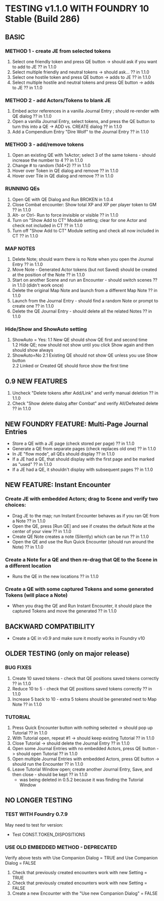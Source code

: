 # TESTING v1.1.0 WITH FOUNDRY 10 Stable (Build 286)

## BASIC
### METHOD 1 - create JE from selected tokens 
1. Select one friendly token and press QE button -> should ask if you want to add to JE                     ?? in 1.1.0
2. Select multiple friendly and neutral tokens -> should ask...						                        ?? in 1.1.0
3. Select one hostile token and press QE button -> adds to JE	                                            ?? in 1.1.0
4. Select multiple hostile and neutral tokens and press QE button -> adds to JE 				            ?? in 1.1.0

### METHOD 2 - add Actors/Tokens to blank JE
1. Embed actor references in a vanilla Journal Entry ; should re-render with QE dialog                      ?? in 1.1.0
2. Open a vanilla Journal Entry, select tokens, and press the QE button to turn this into a QE -> ADD vs. CREATE dialog   ?? in 1.1.0
3. Add a Compendium Entry "Dire Wolf" to the Journal Entry		                                       	    ?? in 1.1.0

### METHOD 3 - add/remove tokens                                                        
1. Open an existing QE with 1xActor; select 3 of the same tokens - should increase the number to 4          ?? in 1.1.0
2. Change # to random (1d4+2)                                                                               ?? in 1.1.0
3. Hover over Token in QE dialog and remove                                                                 ?? in 1.1.0
4. Hover over Tile in QE dialog and remove		                                                            ?? in 1.1.0

### RUNNING QEs
1. Open QE with QE Dialog and Run                                                                           BROKEN in 1.0.4
2. Close Combat encounter: Show total XP and XP per player token to GM                                      ?? in 1.1.0
3. Alt- or Ctrl- Run to force invisible or visible                                                          ?? in 1.1.0
4. Turn on "Show Add to CT" Module setting; clear for one Actor and check not included in CT                ?? in 1.1.0
5. Turn off "Show Add to CT" Module setting and check all now included in CT                                ?? in 1.1.0

### MAP NOTES
1. Delete Note; should warn there is no Note when you open the Journal Entry                                ?? in 1.1.0
2. Move Note - Generated Actor tokens (but not Saved) should be created at the position of the Note         ?? in 1.1.0
3. Start on another Scene and run an Encounter - should switch scenes     					                ?? in 1.1.0 (didn't work once)
5. Delete the original Map Note and launch from a different Map Note                                        ?? in 1.1.0
7. Launch from the Journal Entry - should find a random Note or prompt to create one                        ?? in 1.1.0
8. Delete the QE Journal Entry - should delete all the related Notes                                        ?? in 1.1.0
### Hide/Show and ShowAuto setting
1. ShowAuto = Yes:
1.1 New QE should show QE first and second time								
1.2 Hide QE; now should not show until you click Show again and then should show always				
2. ShowAuto=No
2.1 Existing QE should not show QE unless you use Show button							
2.2 Linked or Created QE should force show the first time
## 0.9 NEW FEATURES
1. Uncheck "Delete tokens after Add/Link" and verify manual deletion                                        ?? in 1.1.0
2. Check "Show delete dialog after Combat" and verify All/Defeated delete                                   ?? in 1.1.0

## NEW FOUNDRY FEATURE: Multi-Page Journal Entries
- Store a QE with a JE page (check stored per page)                                                         ?? in 1.1.0
- Generate a QE from separate pages (check replaces old one)                                                ?? in 1.1.0
- In JE "flow mode", all QEs should display                                                                 ?? in 1.1.0
- If a JE had a QE, that should display with the first page and be marked as "used"                         ?? in 1.1.0
- If a JE had a QE, it shouldn't display with subsequent pages                                              ?? in 1.1.0

## NEW FEATURE: Instant Encounter
### Create JE with embedded Actors; drag to Scene and verify two choices:
- Drag JE to the map; run Instant Encounter behaves as if you ran QE from a Note                            ?? in 1.1.0
- Open the QE, press [Run QE] and see if creates the default Note at the center of your view                ?? in 1.1.0
- Create QE Note creates a note (Silently) which can be run                                                 ?? in 1.1.0
- Open the QE and use the Run Quick Encounter (should run around the Note)                                  ?? in 1.1.0
### Create a Note for a QE and then re-drag that QE to the Scene in a different location
- Runs the QE in the new locations                                                                          ?? in 1.1.0

### Create a QE with some captured Tokens and some generated Tokens (will place a Note)
- When you drag the QE and Run Instant Encounter, it should place the captured Tokens and move the generated ?? in 1.1.0


## BACKWARD COMPATIBILITY
- Create a QE in v0.9 and make sure it mostly works in Foundry v10
## OLDER TESTING (only on major release)
### BUG FIXES
1. Create 10 saved tokens - check that QE positions saved tokens correctly                                  ?? in 1.1.0
2. Reduce 10 to 5 - check that QE positions saved tokens correctly                                          ?? in 1.1.0
3. Increase 5 back to 10 - extra 5 tokens should be generated next to Map Note                              ?? in 1.1.0
### TUTORIAL
1. Press Quick Encounter button with nothing selected -> should pop up Tutorial					 			?? in 1.1.0
2. With Tutorial open, repeat #1 -> should keep existing Tutorial         						        	?? in 1.1.0
3. Close Tutorial -> should delete the Journal Entry                          						        ?? in 1.1.0
4. Open some Journal Entries with no embedded Actors, press QE button -> should open Tutorial               ?? in 1.1.0
5. Open multiple Journal Entries with embedded Actors, press QE button -> should run the Encounter          ?? in 1.1.0
6. Leave Tutorial Window open; create another Journal Entry, Save, and then close - should be kept		    ?? in 1.1.0	
    - was being deleted in 0.5.2 because it was finding the Tutorial Window

## NO LONGER TESTING
### TEST WITH Foundry 0.7.9
May need to test for version:
- Test CONST.TOKEN_DISPOSITIONS
### USE OLD EMBEDDED METHOD - DEPRECATED
Verify above tests with Use Companion Dialog = TRUE and Use Companion Dialog = FALSE
1. Check that previously created encounters work with new Setting = TRUE
2. Check that previously created encounters work with new Setting = FALSE
3. Create a new Encounter with the "Use new Companion Dialog" = FALSE

